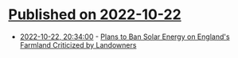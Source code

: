 # [Published on 2022-10-22](index.md)

* [2022-10-22, 20:34:00](https://hardware.slashdot.org/story/22/10/22/1349239/plans-to-ban-solar-energy-on-englands-farmland-criticized-by-landowners?utm_source=rss1.0mainlinkanon&utm_medium=feed) - [Plans to Ban Solar Energy on England's Farmland Criticized by Landowners](https://hardware.slashdot.org/story/22/10/22/1349239/plans-to-ban-solar-energy-on-englands-farmland-criticized-by-landowners?utm_source=rss1.0mainlinkanon&utm_medium=feed)

